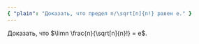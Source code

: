 ```yaml
---
{ "plain": "Доказать, что предел n/\sqrt[n]{n!} равен e." }
---
```


Доказать, что $\limn \frac{n}{\sqrt[n]{n}!} = e$.